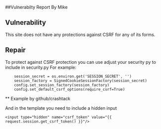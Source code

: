 ##Vulnerabilty Report
By Mike

## Vulnerability
This site does not have any protections against CSRF for any of its forms.

## Repair
To protect against CSRF protection you can use adjust your security py to include in security.py
For example:

```
    session_secret = os.environ.get('SESSION_SECRET', '')
    session_factory = SignedCookieSessionFactory(session_secret)
    config.set_session_factory(session_factory)
    config.set_default_csrf_options(require_csrf=True)
```
** Example by github/crashtack

And in the template you need to include a hidden input
```
<input type="hidden" name="csrf_token" value="{{ request.session.get_csrf_token() }}"/>
```

